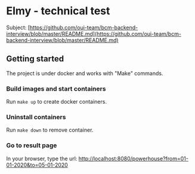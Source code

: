 # Elmy - technical test

Subject: [https://github.com/oui-team/bcm-backend-interview/blob/master/README.md](https://github.com/oui-team/bcm-backend-interview/blob/master/README.md)

## Getting started

The project is under docker and works with "Make" commands.

### Build images and start containers

Run `make up` to create docker containers.

### Uninstall containers

Run `make down` to remove container.

### Go to result page

In your browser, type the url: 
[http://localhost:8080/powerhouse?from=01-01-2020&to=05-01-2020](http://localhost:8080/powerhouse?from=01-01-2020&to=05-01-2020)


